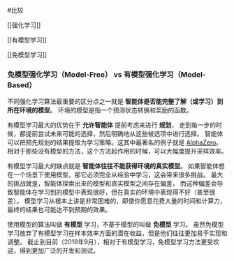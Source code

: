 #比较

[[强化学习]]

[[有模型学习]]

[[免模型学习]]


### 免模型强化学习（Model-Free） vs 有模型强化学习（Model-Based）[](https://spinningup.qiwihui.com/zh_CN/latest/spinningup/rl_intro2.html#model-free-vs-model-based "永久链接至标题")



不同强化学习算法最重要的区分点之一就是 **智能体是否能完整了解（或学习）到所在环境的模型**。 环境的模型是指一个预测状态转换和奖励的函数。

有模型学习最大的优势在于 **允许智能体** 提前考虑来进行 **规划**， 走到每一步的时候，都提前尝试未来可能的选择，然后明确地从这些候选项中进行选择。 智能体可以把预先规划的结果提取为学习策略。这其中最著名的例子就是 [AlphaZero](https://arxiv.org/abs/1712.01815)。 相对于那些没有模型的方法，这个方法起作用的时候，可以大幅度提升采样效率。

有模型学习最大的缺点就是 **智能体往往不能获得环境的真实模型**。 如果智能体想在一个场景下使用模型，那它必须完全从经验中学习，这会带来很多挑战。 最大的挑战就是，智能体探索出来的模型和真实模型之间存在偏差， 而这种偏差会导致智能体在学习到的模型中表现很好，但在真实的环境中表现得不好（甚至很差）。 模型学习从根本上讲是非常困难的，即使你愿意花费大量的时间和计算力，最终的结果也可能达不到预期的效果。

使用模型的算法叫做 **有模型** 学习，不基于模型的叫做 **免模型** 学习。 虽然免模型学习放弃了有模型学习在样本效率方面的潜在收益，但是他们往往更加易于实现和调整。 截止到目前（2018年9月），相对于有模型学习，免模型学习方法更受欢迎，得到更加广泛的开发和测试。